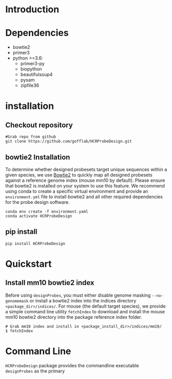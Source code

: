 # Introduction

# Dependencies
  + bowtie2
  + primer3
  + python >=3.6:
    + primer3-py
    + biopython
    + beautifulsoup4
    + pysam
    + zipfile36

# installation
  ## Checkout repository
  ```
  #Grab repo from github
  git clone https://github.com/gofflab/HCRProbeDesign.git
  ```
  ## bowtie2 Installation
  To determine whether designed probesets target unique sequences within a given species, we use [Bowtie2](http://bowtie-bio.sourceforge.net/bowtie2/index.shtml) to quickly map all designed probesets against a reference genome index (mouse mm10 by default). Please ensure that bowtie2 is installed on your system to use this feature.  We recommend using conda to create a specific virtual environment and provide an `environment.yml` file to install bowtie2 and all other required dependencies for the probe design software.

  ```
  conda env create -f environment.yaml
  conda activate HCRProbeDesign
  ```

  ## pip install
  ```
  pip install HCRProbeDesign
  ```

# Quickstart
  ## Install mm10 bowtie2 index
  Before using `designProbes`, you must either disable genome masking `--no-genomemask` or install a bowtie2 index into the indices directory `<package_dir>/indices/`.
  For mouse (the default target species), we provide a simple command line utility `fetchIndex` to download and install the mouse mm10 bowtie2 directory into the package reference index folder.

  ```
  # Grab mm10 index and install in <package_install_dir>/indices/mm10/
  $ fetchIndex
  ```

# Command Line

`HCRProbeDesign` package provides the commandline executable `designProbes` as the primary
